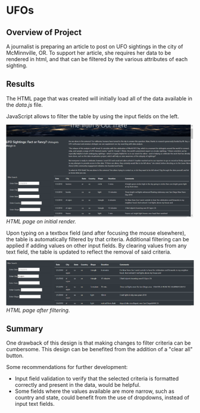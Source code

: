 # UFOs

## Overview of Project
A journalist is preparing an article to post on UFO sightings in the city of McMinnville, OR. To support her article, she requires her data to be rendered in html, and that can be filtered by the various attributes of each sighting.

## Results
The HTML page that was created will initially load all of the data available in the *data.js* file.

JavaScript allows to filter the table by using the input fields on the left. 

![screenshot of full data table](static/images/full_table.png)
*HTML page on initial render.*

Upon typing on a textbox field (and after focusing the mouse elsewhere), the table is automatically filtered by that criteria. Additional filtering can be applied if adding values on other input fields. By clearing values from any text field, the table is updated to reflect the removal of said criteria.

![screenshot of filtered data table](static/images/filtered_table.png)
*HTML page after filtering.*

## Summary
One drawback of this design is that making changes to filter criteria can be cumbersome. This design can be benefited from the addition of a "clear all" button.

Some recommendations for further development:
- Input field validation to verify that the selected criteria is formatted correctly and present in the data, would be helpful.
- Some fields where the values available are more narrow, such as country and state, could benefit from the use of dropdowns, instead of input text fields.